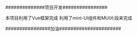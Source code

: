 ##############项目开发################

本项目利用了Vue框架完成 利用了mint-UI组件和MUI片段来完成





################加油######################